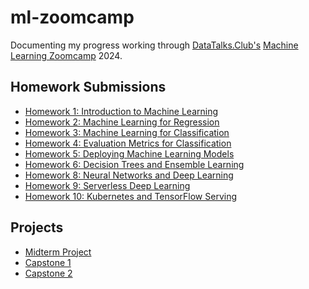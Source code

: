 # ml-zoomcamp
Documenting my progress working through [DataTalks.Club's](https://datatalks.club/) [Machine Learning Zoomcamp](https://github.com/DataTalksClub/machine-learning-zoomcamp) 2024.


## Homework Submissions

- [Homework 1: Introduction to Machine Learning](https://github.com/diyabprasad/ml-zoomcamp/blob/main/01-introduction/homework/01-intro-homework.ipynb)
- [Homework 2: Machine Learning for Regression](https://github.com/diyabprasad/ml-zoomcamp/blob/main/02-regression/homework/02-regerssion-homework.ipynb)
- [Homework 3: Machine Learning for Classification]()
- [Homework 4: Evaluation Metrics for Classification]()
- [Homework 5: Deploying Machine Learning Models]()
- [Homework 6: Decision Trees and Ensemble Learning]()
- [Homework 8: Neural Networks and Deep Learning]()
- [Homework 9: Serverless Deep Learning]()
- [Homework 10: Kubernetes and TensorFlow Serving]()


## Projects

- [Midterm Project]()
- [Capstone 1]()
- [Capstone 2]()